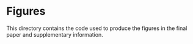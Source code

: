 # Figures
This directory contains the code used to produce the figures in the final paper
and supplementary information.